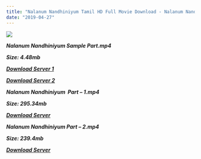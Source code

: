 ```yaml
---
title: "Nalanum Nandhiniyum Tamil HD Full Movie Download - Nalanum Nandhiniyum Tamil HD Movie Download"
date: "2019-04-27"
---
```


![](https://images.moviebuff.com/f66409ae-6c72-40d2-8a0d-a65670ded09d?w=1000)

**_Nalanum Nandhiniyum Sample Part.mp4_**

**_Size: 4.48mb_**

**_[Download Server 1](http://dl2.tamilsrcg.xyz/load/2014/Nalanum{2c088f659142c0283fde3b45bf50b63be20aae7f704a2f0bf67686df6392cb2e}20Nandhiniyum/Nalanum{2c088f659142c0283fde3b45bf50b63be20aae7f704a2f0bf67686df6392cb2e}20Nandhiniyum{2c088f659142c0283fde3b45bf50b63be20aae7f704a2f0bf67686df6392cb2e}20(2014){2c088f659142c0283fde3b45bf50b63be20aae7f704a2f0bf67686df6392cb2e}20DvdRip{2c088f659142c0283fde3b45bf50b63be20aae7f704a2f0bf67686df6392cb2e}20HD{2c088f659142c0283fde3b45bf50b63be20aae7f704a2f0bf67686df6392cb2e}20Sample.mp4)_**

**_[Download Server 2](http://dl2.tamilsrcg.xyz/load/2014/Nalanum{2c088f659142c0283fde3b45bf50b63be20aae7f704a2f0bf67686df6392cb2e}20Nandhiniyum/Nalanum{2c088f659142c0283fde3b45bf50b63be20aae7f704a2f0bf67686df6392cb2e}20Nandhiniyum{2c088f659142c0283fde3b45bf50b63be20aae7f704a2f0bf67686df6392cb2e}20(2014){2c088f659142c0283fde3b45bf50b63be20aae7f704a2f0bf67686df6392cb2e}20DvdRip{2c088f659142c0283fde3b45bf50b63be20aae7f704a2f0bf67686df6392cb2e}20HD{2c088f659142c0283fde3b45bf50b63be20aae7f704a2f0bf67686df6392cb2e}20Sample.mp4)_**

 **_Nalanum Nandhiniyum  Part – 1.mp4_**

**_Size: 295.34mb_**

**_[Download Server](http://dl2.tamilsrcg.xyz/load/2014/Nalanum{2c088f659142c0283fde3b45bf50b63be20aae7f704a2f0bf67686df6392cb2e}20Nandhiniyum/Nalanum{2c088f659142c0283fde3b45bf50b63be20aae7f704a2f0bf67686df6392cb2e}20Nandhiniyum{2c088f659142c0283fde3b45bf50b63be20aae7f704a2f0bf67686df6392cb2e}20(2014){2c088f659142c0283fde3b45bf50b63be20aae7f704a2f0bf67686df6392cb2e}20DvdRip{2c088f659142c0283fde3b45bf50b63be20aae7f704a2f0bf67686df6392cb2e}20HD{2c088f659142c0283fde3b45bf50b63be20aae7f704a2f0bf67686df6392cb2e}20Part{2c088f659142c0283fde3b45bf50b63be20aae7f704a2f0bf67686df6392cb2e}201.mp4)_** 

**_Nalanum Nandhiniyum Part – 2.mp4_**

**_Size: 239.4mb_**

**_[Download Server](http://dl2.tamilsrcg.xyz/load/2014/Nalanum{2c088f659142c0283fde3b45bf50b63be20aae7f704a2f0bf67686df6392cb2e}20Nandhiniyum/Nalanum{2c088f659142c0283fde3b45bf50b63be20aae7f704a2f0bf67686df6392cb2e}20Nandhiniyum{2c088f659142c0283fde3b45bf50b63be20aae7f704a2f0bf67686df6392cb2e}20(2014){2c088f659142c0283fde3b45bf50b63be20aae7f704a2f0bf67686df6392cb2e}20DvdRip{2c088f659142c0283fde3b45bf50b63be20aae7f704a2f0bf67686df6392cb2e}20HD{2c088f659142c0283fde3b45bf50b63be20aae7f704a2f0bf67686df6392cb2e}20Part{2c088f659142c0283fde3b45bf50b63be20aae7f704a2f0bf67686df6392cb2e}202.mp4)_**
